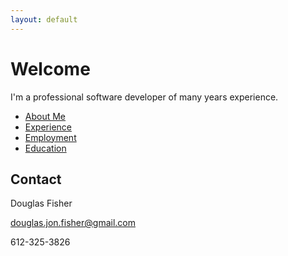 ```yaml
---
layout: default
---
```


# Welcome

I'm a professional software developer of many years experience.

- [About Me](./about)
- [Experience](./experience)
- [Employment](./employment)
- [Education](./education)

## Contact

Douglas Fisher

douglas.jon.fisher@gmail.com

612-325-3826
